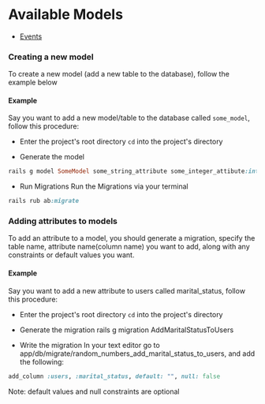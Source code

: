 # Available Models
* [Events](events.md)

### Creating a new model     
To create a new model (add a new table to the database), follow the example below

#### Example
Say you want to add a new model/table to the database called `some_model`, follow this procedure:

* Enter the project's root directory
`cd` into the project's directory

* Generate the model
```ruby
rails g model SomeModel some_string_attribute some_integer_attibute:integer some_boolean_attribute:boolean
```
* Run Migrations
Run the Migrations via your terminal
```ruby
rails rub ab:migrate
```

### Adding attributes to models
To add an attribute to a model, you should generate a migration, specify the table name, attribute name(column name) you want to add, 
along with any constraints or default values you want.

#### Example
Say you want to add a new attribute to users called marital_status, follow this procedure:

* Enter the project's root directory
`cd` into the project's directory

* Generate the migration
rails g migration AddMaritalStatusToUsers

* Write the migration
In your text editor go to app/db/migrate/random_numbers_add_marital_status_to_users, and add the following:
```ruby 
add_column :users, :marital_status, default: "", null: false
```

Note: default values and null constraints are optional


